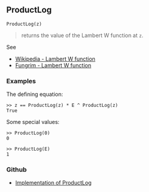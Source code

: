 ## ProductLog

```
ProductLog(z)
```

> returns the value of the Lambert W function at `z`.
 
See
* [Wikipedia - Lambert W function](https://en.wikipedia.org/wiki/Lambert_W_function)
* [Fungrim - Lambert W function](http://fungrim.org/topic/Lambert_W-function/)

### Examples

The defining equation:

```
>> z == ProductLog(z) * E ^ ProductLog(z)    
True    
```

Some special values:  
  
```
>> ProductLog(0)    
0 

>> ProductLog(E)    
1   
```
 

### Github

* [Implementation of ProductLog](https://github.com/axkr/symja_android_library/blob/master/symja_android_library/matheclipse-core/src/main/java/org/matheclipse/core/builtin/SpecialFunctions.java#L1605) 
